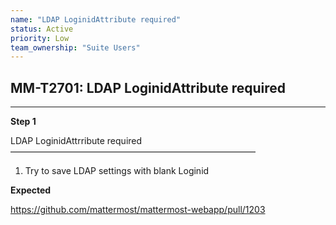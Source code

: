 ```yaml
---
name: "LDAP LoginidAttribute required"
status: Active
priority: Low
team_ownership: "Suite Users"
---
```


## MM-T2701: LDAP LoginidAttribute required

---

**Step 1**

LDAP LoginidAttrribute required\
————————————————————————————

1. Try to save LDAP settings with blank Loginid

**Expected**

<https://github.com/mattermost/mattermost-webapp/pull/1203>
